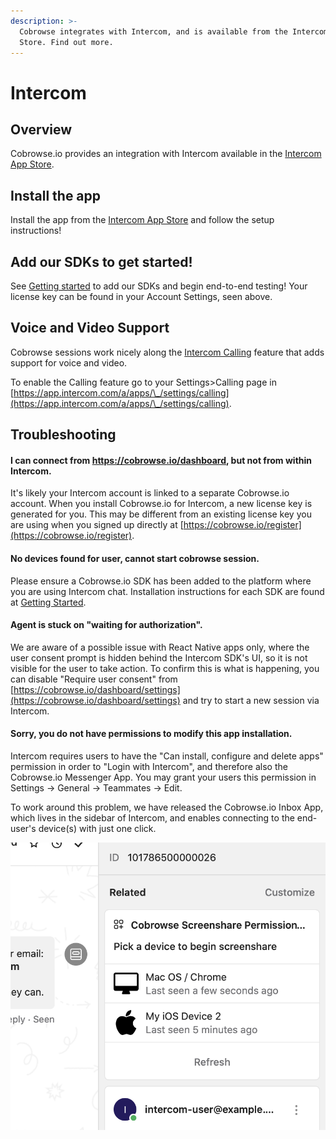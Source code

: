 ```yaml
---
description: >-
  Cobrowse integrates with Intercom, and is available from the Intercom App
  Store. Find out more.
---
```


# Intercom

## Overview

Cobrowse.io provides an integration with Intercom available in the [Intercom App Store](https://www.intercom.com/app-store/?app\_package\_code=cobrowse-screenshare-permissions).

## Install the app

Install the app from the [Intercom App Store](https://www.intercom.com/app-store/?app\_package\_code=cobrowse-screenshare-permissions) and follow the setup instructions!

## Add our SDKs to get started!

See [Getting started](../../) to add our SDKs and begin end-to-end testing! Your license key can be found in your Account Settings, seen above.

## Voice and Video Support

Cobrowse sessions work nicely along the [Intercom Calling](https://www.intercom.com/phone) feature that adds support for voice and video.

To enable the Calling feature go to your Settings>Calling page in [https://app.intercom.com/a/apps/\_/settings/calling](https://app.intercom.com/a/apps/\_/settings/calling).

## Troubleshooting

#### I can connect from https://cobrowse.io/dashboard, but not from within Intercom.

It's likely your Intercom account is linked to a separate Cobrowse.io account. When you install Cobrowse.io for Intercom, a new license key is generated for you. This may be different from an existing license key you are using when you signed up directly at [https://cobrowse.io/register](https://cobrowse.io/register).

#### No devices found for user, cannot start cobrowse session.

Please ensure a Cobrowse.io SDK has been added to the platform where you are using Intercom chat. Installation instructions for each SDK are found at [Getting Started](../../).

#### Agent is stuck on "waiting for authorization".

We are aware of a possible issue with React Native apps only, where the user consent prompt is hidden behind the Intercom SDK's UI, so it is not visible for the user to take action. To confirm this is what is happening, you can disable "Require user consent" from [https://cobrowse.io/dashboard/settings](https://cobrowse.io/dashboard/settings) and try to start a new session via Intercom.

#### Sorry, you do not have permissions to modify this app installation.

Intercom requires users to have the "Can install, configure and delete apps" permission in order to "Login with Intercom", and therefore also the Cobrowse.io Messenger App. You may grant your users this permission in Settings -> General -> Teammates -> Edit.

To work around this problem, we have released the Cobrowse.io Inbox App, which lives in the sidebar of Intercom, and enables connecting to the end-user's device(s) with just one click.

![Cobrowse.io Inbox App for Intercom](../../.gitbook/assets/intercom-inbox-app-cobrowse-io.png)

